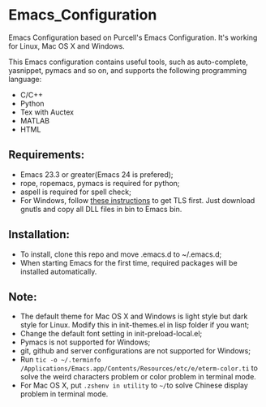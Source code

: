 Emacs_Configuration
========================================

Emacs Configuration based on Purcell's Emacs Configuration. It's working for Linux, Mac OS X and Windows.

This Emacs configuration contains useful tools, such as auto-complete, yasnippet, pymacs and so on, and supports the following programming language:
  - C/C++
  - Python
  - Tex with Auctex
  - MATLAB
  - HTML

## Requirements:
  - Emacs 23.3 or greater(Emacs 24 is prefered);
  - rope, ropemacs, pymacs is required for python;
  - aspell is required for spell check;
  - For Windows, follow [these instructions](http://xn--9dbdkw.se/diary/how_to_enable_GnuTLS_for_Emacs_24_on_Windows/index.en.html) to get TLS first. Just download gnutls and copy all DLL files in bin to Emacs bin.
  
## Installation:
  - To install, clone this repo and move .emacs.d to ~/.emacs.d;
  - When starting Emacs for the first time, required packages will be installed automatically.

## Note:
  - The default theme for Mac OS X and Windows is light style but dark style for Linux. Modify this in init-themes.el in lisp folder if you want;
  - Change the default font setting in init-preload-local.el;
  - Pymacs is not supported for Windows;
  - git, github and server configurations are not supported for Windows;
  - Run `tic -o ~/.terminfo /Applications/Emacs.app/Contents/Resources/etc/e/eterm-color.ti` to solve the weird characters problem or color problem in terminal mode.
  - For Mac OS X, put `.zshenv in utility` to `~/`to solve Chinese display problem in terminal mode.



